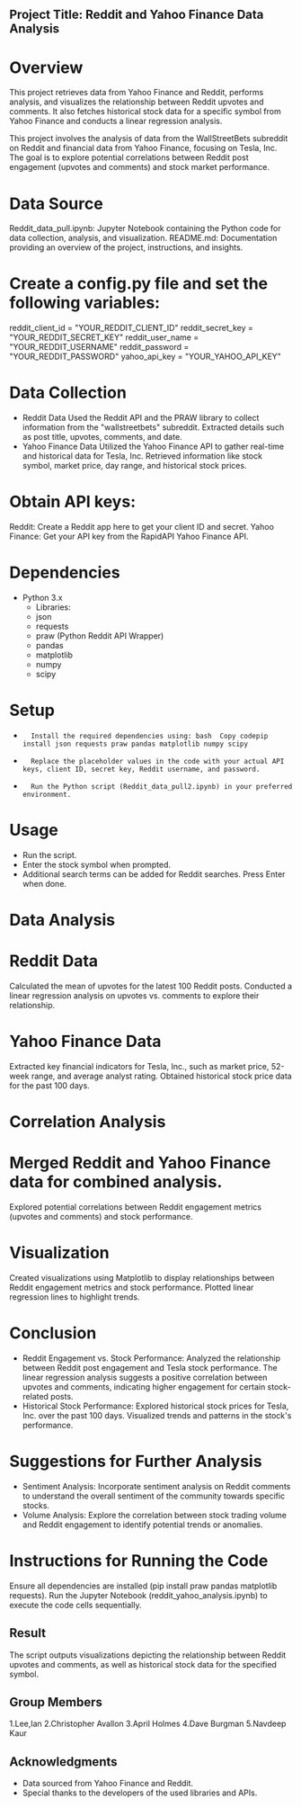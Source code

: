 ## Project Title: Reddit and Yahoo Finance Data Analysis

# Overview
This project retrieves data from Yahoo Finance and Reddit, performs analysis, and visualizes the relationship between Reddit upvotes and comments. It also fetches historical stock data for a specific symbol from Yahoo Finance and conducts a linear regression analysis.

This project involves the analysis of data from the WallStreetBets subreddit on Reddit and financial data from Yahoo Finance, focusing on Tesla, Inc. The goal is to explore potential correlations between Reddit post engagement (upvotes and comments) and stock market performance.

# Data Source

Reddit_data_pull.ipynb: Jupyter Notebook containing the Python code for data collection, analysis, and visualization.
README.md: Documentation providing an overview of the project, instructions, and insights.

# Create a config.py file and set the following variables:
reddit_client_id = "YOUR_REDDIT_CLIENT_ID"
reddit_secret_key = "YOUR_REDDIT_SECRET_KEY"
reddit_user_name = "YOUR_REDDIT_USERNAME"
reddit_password = "YOUR_REDDIT_PASSWORD"
yahoo_api_key = "YOUR_YAHOO_API_KEY"

# Data Collection

* Reddit Data
Used the Reddit API and the PRAW library to collect information from the "wallstreetbets" subreddit.
Extracted details such as post title, upvotes, comments, and date.
* Yahoo Finance Data
Utilized the Yahoo Finance API to gather real-time and historical data for Tesla, Inc.
Retrieved information like stock symbol, market price, day range, and historical stock prices.

# Obtain API keys:
Reddit: Create a Reddit app here to get your client ID and secret.
Yahoo Finance: Get your API key from the RapidAPI Yahoo Finance API.

# Dependencies
* Python 3.x
    * Libraries:
    * json
    * requests
    * praw (Python Reddit API Wrapper)
    * pandas
    * matplotlib
    * numpy
    * scipy
      

# Setup
* 		Install the required dependencies using: bash  Copy codepip install json requests praw pandas matplotlib numpy scipy
* 		Replace the placeholder values in the code with your actual API keys, client ID, secret key, Reddit username, and password.
* 		Run the Python script (Reddit_data_pull2.ipynb) in your preferred environment.

# Usage
* Run the script.
* Enter the stock symbol when prompted.
* Additional search terms can be added for Reddit searches. Press Enter when done.


# Data Analysis

# Reddit Data
Calculated the mean of upvotes for the latest 100 Reddit posts.
Conducted a linear regression analysis on upvotes vs. comments to explore their relationship.

# Yahoo Finance Data
Extracted key financial indicators for Tesla, Inc., such as market price, 52-week range, and average analyst rating.
Obtained historical stock price data for the past 100 days.

# Correlation Analysis

# Merged Reddit and Yahoo Finance data for combined analysis.
Explored potential correlations between Reddit engagement metrics (upvotes and comments) and stock performance.

# Visualization

Created visualizations using Matplotlib to display relationships between Reddit engagement metrics and stock performance.
Plotted linear regression lines to highlight trends.

# Conclusion

* Reddit Engagement vs. Stock Performance: Analyzed the relationship between Reddit post engagement and Tesla stock performance. The linear regression analysis suggests a positive correlation between upvotes and comments, indicating higher engagement for certain stock-related posts.
* Historical Stock Performance: Explored historical stock prices for Tesla, Inc. over the past 100 days. Visualized trends and patterns in the stock's performance.

# Suggestions for Further Analysis

* Sentiment Analysis: Incorporate sentiment analysis on Reddit comments to understand the overall sentiment of the community towards specific stocks.
* Volume Analysis: Explore the correlation between stock trading volume and Reddit engagement to identify potential trends or anomalies.

# Instructions for Running the Code

Ensure all dependencies are installed (pip install praw pandas matplotlib requests).
Run the Jupyter Notebook (reddit_yahoo_analysis.ipynb) to execute the code cells sequentially.

## Result
The script outputs visualizations depicting the relationship between Reddit upvotes and comments, as well as historical stock data for the specified symbol.

## Group Members
1.Lee,Ian
2.Christopher Avallon
3.April Holmes
4.Dave Burgman
5.Navdeep Kaur
## Acknowledgments
* Data sourced from Yahoo Finance and Reddit.
* Special thanks to the developers of the used libraries and APIs.

